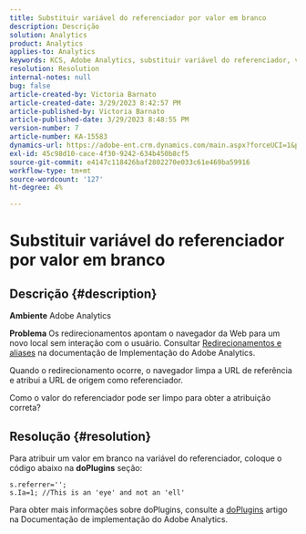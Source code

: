 ```yaml
---
title: Substituir variável do referenciador por valor em branco
description: Descrição
solution: Analytics
product: Analytics
applies-to: Analytics
keywords: KCS, Adobe Analytics, substituir variável do referenciador, valor em branco
resolution: Resolution
internal-notes: null
bug: false
article-created-by: Victoria Barnato
article-created-date: 3/29/2023 8:42:57 PM
article-published-by: Victoria Barnato
article-published-date: 3/29/2023 8:48:55 PM
version-number: 7
article-number: KA-15583
dynamics-url: https://adobe-ent.crm.dynamics.com/main.aspx?forceUCI=1&pagetype=entityrecord&etn=knowledgearticle&id=60f6c843-72ce-ed11-b597-6045bd006268
exl-id: 45c98d10-cace-4f30-9242-634b450b8cf5
source-git-commit: e4147c118426baf2802270e033c61e469ba59916
workflow-type: tm+mt
source-wordcount: '127'
ht-degree: 4%

---
```


# Substituir variável do referenciador por valor em branco

## Descrição {#description}


<b>Ambiente</b>
Adobe Analytics

<b>Problema</b>
Os redirecionamentos apontam o navegador da Web para um novo local sem interação com o usuário. Consultar [Redirecionamentos e aliases](https://experienceleague.adobe.com/docs/analytics/technotes/redirects.html) na documentação de Implementação do Adobe Analytics.

Quando o redirecionamento ocorre, o navegador limpa a URL de referência e atribui a URL de origem como referenciador.

Como o valor do referenciador pode ser limpo para obter a atribuição correta?


## Resolução {#resolution}


Para atribuir um valor em branco na variável do referenciador, coloque o código abaixo na <b>doPlugins</b> seção:


```
s.referrer='';
s.Ia=1; //This is an 'eye' and not an 'ell'
```


Para obter mais informações sobre doPlugins, consulte a [doPlugins](https://experienceleague.adobe.com/docs/analytics/implementation/vars/functions/doplugins.html) artigo na Documentação de implementação do Adobe Analytics.
